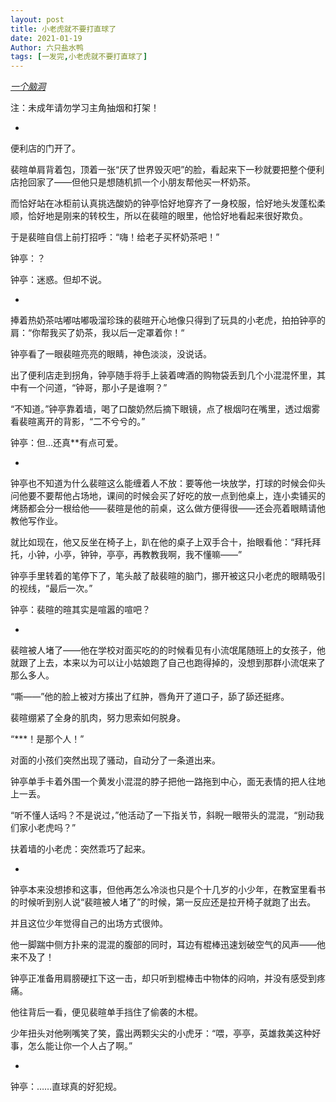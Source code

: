 ```yaml
---
layout: post
title: 小老虎就不要打直球了
date: 2021-01-19
Author: 六只盐水鸭
tags: [一发完,小老虎就不要打直球了]
---
```


<u>*一个脑洞*</u>



注：未成年请勿学习主角抽烟和打架！

-
便利店的门开了。

裴暄单肩背着包，顶着一张“厌了世界毁灭吧”的脸，看起来下一秒就要把整个便利店抢回家了——但他只是想随机抓一个小朋友帮他买一杯奶茶。

而恰好站在冰柜前认真挑选酸奶的钟亭恰好地穿齐了一身校服，恰好地头发蓬松柔顺，恰好地是刚来的转校生，所以在裴暄的眼里，他恰好地看起来很好欺负。

于是裴暄自信上前打招呼：“嗨！给老子买杯奶茶吧！”

钟亭：？

钟亭：迷惑。但却不说。

-
捧着热奶茶咕嘟咕嘟吸溜珍珠的裴暄开心地像只得到了玩具的小老虎，拍拍钟亭的肩：“你帮我买了奶茶，我以后一定罩着你！“

钟亭看了一眼裴暄亮亮的眼睛，神色淡淡，没说话。

出了便利店走到拐角，钟亭随手将手上装着啤酒的购物袋丢到几个小混混怀里，其中有一个问道，“钟哥，那小子是谁啊？”

“不知道。”钟亭靠着墙，喝了口酸奶然后摘下眼镜，点了根烟叼在嘴里，透过烟雾看裴暄离开的背影，“二不兮兮的。”

钟亭：但…还真**有点可爱。

-
钟亭也不知道为什么裴暄这么能缠着人不放：要等他一块放学，打球的时候会仰头问他要不要帮他占场地，课间的时候会买了好吃的放一点到他桌上，连小卖铺买的烤肠都会分一根给他——裴暄是他的前桌，这么做方便得很——还会亮着眼睛请他教他写作业。

就比如现在，他又反坐在椅子上，趴在他的桌子上双手合十，抬眼看他：“拜托拜托，小钟，小亭，钟钟，亭亭，再教教我啊，我不懂嘛——”

钟亭手里转着的笔停下了，笔头敲了敲裴暄的脑门，挪开被这只小老虎的眼睛吸引的视线，“最后一次。”

钟亭：裴暄的暄其实是喧嚣的喧吧？

-
裴暄被人堵了——他在学校对面买吃的的时候看见有小流氓尾随班上的女孩子，他就跟了上去，本来以为可以让小姑娘跑了自己也跑得掉的，没想到那群小流氓来了那么多人。

“嘶——”他的脸上被对方揍出了红肿，唇角开了道口子，舔了舔还挺疼。

裴暄绷紧了全身的肌肉，努力思索如何脱身。

“***！是那个人！”

对面的小孩们突然出现了骚动，自动分了一条道出来。

钟亭单手卡着外围一个黄发小混混的脖子把他一路拖到中心，面无表情的把人往地上一丢。

“听不懂人话吗？不是说过，”他活动了一下指关节，斜睨一眼带头的混混，“别动我们家小老虎吗？”

扶着墙的小老虎：突然乖巧了起来。

-
钟亭本来没想掺和这事，但他再怎么冷淡也只是个十几岁的小少年，在教室里看书的时候听到别人说“裴暄被人堵了”的时候，第一反应还是拉开椅子就跑了出去。

并且这位少年觉得自己的出场方式很帅。

他一脚踹中侧方扑来的混混的腹部的同时，耳边有棍棒迅速划破空气的风声——他来不及了！

钟亭正准备用肩膀硬扛下这一击，却只听到棍棒击中物体的闷响，并没有感受到疼痛。

他往背后一看，便见裴暄单手挡住了偷袭的木棍。

少年扭头对他咧嘴笑了笑，露出两颗尖尖的小虎牙：“喂，亭亭，英雄救美这种好事，怎么能让你一个人占了啊。”

-
钟亭：……直球真的好犯规。